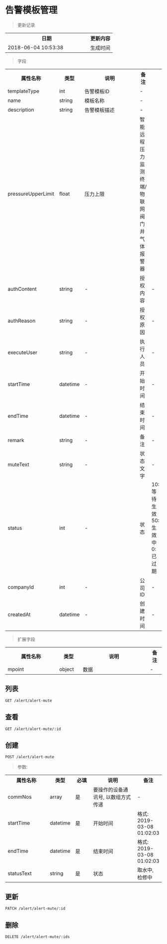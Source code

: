 # 告警模板管理

> 更新记录

<table>
    <tr>
        <th style="width:250px;">日期</th>
        <th>更新内容</th>
    </tr>
    <tr>
        <td>2018-06-04 10:53:38</td>
        <td>生成时间</td>
    </tr>
</table>

> 字段

<table>
    <tr>
        <th style="width:150px;">属性名称</th>
        <th style="width:60px;">类型</th>
        <th style="width:200px;">说明</th>
        <th>备注</th>
    </tr>
    <tr>
        <td>templateType</td>
        <td>int</td>
        <td>告警模板ID</td>
        <td>-</td>
    </tr>
    <tr>
        <td>name</td>
        <td>string</td>
        <td>模板名称</td>
        <td>-</td>
    </tr>
    <tr>
        <td>description</td>
        <td>string</td>
        <td>告警模板描述</td>
        <td>-</td>
    </tr>
    <tr>
        <td>pressureUpperLimit</td>
        <td>float</td>
        <td>压力上限</td>
        <td>智能远程压力监测终端/物联网阀门井气体报警器</td>
    </tr>
    <tr>
        <td>authContent</td>
        <td>string</td>
        <td>-</td>
        <td>授权内容</td>
        <td>-</td>
    </tr>
    <tr>
        <td>authReason</td>
        <td>string</td>
        <td>-</td>
        <td>授权原因</td>
        <td>-</td>
    </tr>
    <tr>
        <td>executeUser</td>
        <td>string</td>
        <td>-</td>
        <td>执行人员</td>
        <td>-</td>
    </tr>
    <tr>
        <td>startTime</td>
        <td>datetime</td>
        <td>-</td>
        <td>开始时间</td>
        <td>-</td>
    </tr>
    <tr>
        <td>endTime</td>
        <td>datetime</td>
        <td>-</td>
        <td>结束时间</td>
        <td>-</td>
    </tr>
    <tr>
        <td>remark</td>
        <td>string</td>
        <td>-</td>
        <td>备注</td>
        <td>-</td>
    </tr>
    <tr>
        <td>muteText</td>
        <td>string</td>
        <td>-</td>
        <td>状态文字</td>
        <td>-</td>
    </tr>  
    <tr>
        <td>status</td>
        <td>int</td>
        <td>-</td>
        <td>状态</td>
        <td>10: 等待生效 50:生效中 0:已过期</td>
    </tr>
    <tr>
        <td>companyId</td>
        <td>int</td>
        <td>-</td>
        <td>公司ID</td>
        <td>-</td>
    </tr> 
    <tr>
        <td>createdAt</td>
        <td>datetime</td>
        <td>-</td>
        <td>创建时间</td>
        <td>-</td>
    </tr>
</table>

> 扩展字段

<table>
    <tr>
        <th style="width:150px;">属性名称</th>
        <th style="width:60px;">类型</th>
        <th style="width:200px;">说明</th>
        <th>备注</th>
    </tr>
    <tr>
        <td>mpoint</td>
        <td>object</td>
        <td>数据</td>
        <td>-</td>
    </tr>
</table>

## 列表

```
GET /alert/alert-mute
```

## 查看

```
GET /alert/alert-mute/:id
```

## 创建

```
POST /alert/alert-mute
```

> 参数:

<table>
    <tr>
        <th style="width:150px;">属性名称</th>
        <th style="width:60px;">类型</th>
        <th style="width:60px;">必填</th>
        <th style="width:200px;">说明</th>
        <th>备注</th>
    </tr>
    <tr>
        <td>commNos</td>
        <td>array</td>
        <td>是</td>
        <td>要操作的设备通讯号, 以数组方式传递</td>
        <td>-</td>
    </tr>
    <tr>
        <td>startTime</td>
        <td>datetime</td>
        <td>是</td>
        <td>开始时间</td>
        <td>格式: 2019-03-08 01:02:03</td>
    </tr>
    <tr>
        <td>endTime</td>
        <td>datetime</td>
        <td>是</td>
        <td>结束时间</td>
        <td>格式: 2019-03-08 01:02:03</td>
    </tr>
    <tr>
        <td>statusText</td>
        <td>string</td>
        <td>是</td>
        <td>状态</td>
        <td>取水中, 检修中</td>
    </tr>
</table>

## 更新

```
PATCH /alert/alert-mute/:id
```

## 删除

```
DELETE /alert/alert-mute/:ids
```